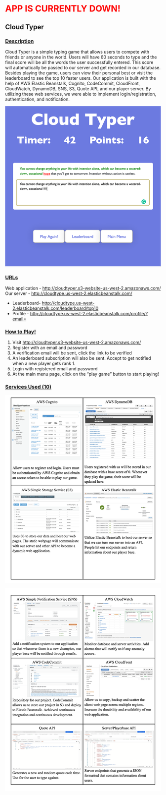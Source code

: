 # <font color="red">APP IS CURRENTLY DOWN!</font>
## 							Cloud Typer



### <u>Description</u>

Cloud Typer is a simple typing game that allows users to compete with friends or anyone in the world. Users will have 60 seconds to type and the final score will be all the words the user successfully entered. This score will automatically be passed to our server and get recorded in our database. Besides playing the game, users can view their personal best or visit the leaderboard to see the top 10 faster users. Our application is built with the help of AWS Elastic Beanstalk, Cognito, CodeCommit, CloudFront, CloudWatch, DynamoDB, SNS, S3, Quote API, and our player server. By utilizing these web services, we were able to implement login/registration, authentication, and notification.

![](images/Picture1.png)

### <u>URLs</u>

Web application - http://cloudtyper.s3-website-us-west-2.amazonaws.com/ 
Our server - http://cloudtype.us-west-2.elasticbeanstalk.com/

- Leaderboard- http://cloudtype.us-west-2.elasticbeanstalk.com/leaderboard/top10
- Profile - http://cloudtype.us-west-2.elasticbeanstalk.com/profile/?email=

### <u>How to Play!</u>

1. Visit http://cloudtyper.s3-website-us-west-2.amazonaws.com/
2. Register with an email and password
3. A verification email will be sent, click the link to be verified
4. An leaderboard subscription will also be sent. Accept to get notified when a new player gets rank 1.
5. Login with registered email and password
6. At the main menu page, click on the “play game” button to start playing!

### <u>**Services Used (10)**</u>

![](images/Screen%20Shot%202020-03-23%20at%2021.55.56.png)

![](images/Screen%20Shot%202020-03-23%20at%2021.46.39.png)
